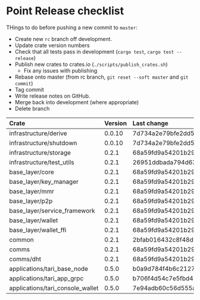 # Point Release checklist

THings to do before pushing a new commit to `master`:

* Create new `rc` branch off development.
* Update crate version numbers
* Check that all tests pass in development (`cargo test`, `cargo test --release`)
* Publish new crates to crates.io (`./scripts/publish_crates.sh`)
  * Fix any issues with publishing
* Rebase onto master (from rc branch, `git reset --soft master` and `git commit`)
* Tag commit
* Write release notes on GitHub.
* Merge back into development (where appropriate)
* Delete branch

| Crate                        | Version | Last change                              |
|:-----------------------------|:--------|:-----------------------------------------|
| infrastructure/derive        | 0.0.10  | 7d734a2e79bfe2dd5d4ae00a2b760614d21e69c4 |
| infrastructure/shutdown      | 0.0.10  | 7d734a2e79bfe2dd5d4ae00a2b760614d21e69c4 |
| infrastructure/storage       | 0.2.1   | 68a59fd9a54201b2955f8a8924a63c6b402d9df3 |
| infrastructure/test_utils    | 0.2.1   | 26951ddbada794d637c740a8ea4f84057ccdc7a2 |
| base_layer/core              | 0.2.1   | 68a59fd9a54201b2955f8a8924a63c6b402d9df |
| base_layer/key_manager       | 0.2.1   | 68a59fd9a54201b2955f8a8924a63c6b402d9df3 |
| base_layer/mmr               | 0.2.1   | 68a59fd9a54201b2955f8a8924a63c6b402d9df3 |
| base_layer/p2p               | 0.2.1   | 68a59fd9a54201b2955f8a8924a63c6b402d9df3 |
| base_layer/service_framework | 0.2.1   | 68a59fd9a54201b2955f8a8924a63c6b402d9df3 |
| base_layer/wallet            | 0.2.1   | 68a59fd9a54201b2955f8a8924a63c6b402d9df3 |
| base_layer/wallet_ffi        | 0.2.1   | 68a59fd9a54201b2955f8a8924a63c6b402d9df3 |
| common                       | 0.2.1   | 2bfab016432c8f48d8f5e69c265c82f526e59f34 |
| comms                        | 0.2.1   | 68a59fd9a54201b2955f8a8924a63c6b402d9df3 |
| comms/dht                    | 0.2.1   | 68a59fd9a54201b2955f8a8924a63c6b402d9df3 |
| applications/tari_base_node  | 0.5.0   | b0a9d784f4b6c21276e652a526eb40e1eb9931e6 |
| applications/tari_app_grpc   | 0.5.0 | b706f4d54c7e5fbd487130e04355e9cea745cf5b | 
| applications/tari_console_wallet | 0.5.0 | 7e94adb60c56d555af45af0cf0c65f439432713c | 
